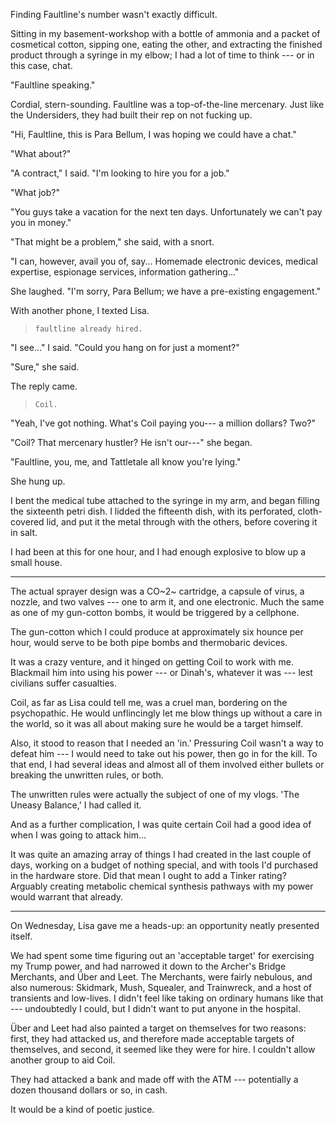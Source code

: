 Finding Faultline's number wasn't exactly difficult.

Sitting in my basement-workshop with a bottle of ammonia and a packet of cosmetical cotton,
sipping one, eating the other, and extracting the finished product through a syringe in
my elbow; I had a lot of time to think --- or in this case, chat.

"Faultline speaking."

Cordial, stern-sounding. Faultline was a top-of-the-line mercenary. Just like the Undersiders,
they had built their rep on not fucking up.

"Hi, Faultline, this is Para Bellum, I was hoping we could have a chat."

"What about?"

"A contract," I said. "I'm looking to hire you for a job."

"What job?"

"You guys take a vacation for the next ten days. Unfortunately
we can't pay you in money."

"That might be a problem," she said, with a snort.

"I can, however, avail you of, say... Homemade electronic devices,
medical expertise, espionage services, information gathering..."

She laughed. "I'm sorry, Para Bellum; we have a pre-existing engagement."

With another phone, I texted Lisa.

> ~~~
> faultline already hired.
> ~~~

"I see..." I said. "Could you hang on for just a moment?"

"Sure," she said.

The reply came.

> ~~~
> Coil.
> ~~~

"Yeah, I've got nothing. What's Coil paying you--- a million dollars? Two?"

"Coil? That mercenary hustler? He isn't our---" she began.

"Faultline, you, me, and Tattletale all know you're lying."

She hung up.

I bent the medical tube attached to the syringe in my arm, and began filling the
sixteenth petri dish. I lidded the fifteenth dish, with its perforated, cloth-covered lid,
and put it the metal through with the others, before covering it in salt.

I had been at this for one hour, and I had enough explosive to blow up a small house.

----

The actual sprayer design was a CO~2~ cartridge, a capsule of virus, a nozzle, and two valves ---
one to arm it, and one electronic. Much the same as one of my gun-cotton bombs, it would 
be triggered by a cellphone.

The gun-cotton which I could produce at approximately six hounce per hour, would serve to be both
pipe bombs and thermobaric devices.

It was a crazy venture, and it hinged on getting Coil to work with me. Blackmail him into using
his power --- or Dinah's, whatever it was --- lest civilians suffer casualties.

Coil, as far as Lisa could tell me, was a cruel man, bordering on the psychopathic. He would
unflincingly let me blow things up without a care in the world, so it was all about making sure
he would be a target himself.

Also, it stood to reason that I needed an 'in.' Pressuring Coil wasn't a way to defeat him ---
I would need to take out his power, then go in for the kill. To that end, I had several ideas
and almost all of them involved either bullets or breaking the unwritten rules, or both.

The unwritten rules were actually the subject of one of my vlogs. 'The Uneasy Balance,' I
had called it.

And as a further complication, I was quite certain Coil had a good idea of when I was going 
to attack him...

It was quite an amazing array of things I had created in the last couple of days, working
on a budget of nothing special, and with tools I'd purchased in the hardware store. Did that
mean I ought to add a Tinker rating? Arguably creating metabolic chemical synthesis pathways
with my power would warrant that already.

----

On Wednesday, Lisa gave me a heads-up: an opportunity neatly presented itself.

We had spent some time figuring out an 'acceptable target' for exercising my Trump power,
and had narrowed it down to the Archer's Bridge Merchants, and Über and Leet. The Merchants, were
fairly nebulous, and also numerous: Skidmark, Mush, Squealer, and Trainwreck, and a host of transients
and low-lives. I didn't feel like taking on ordinary humans like that --- undoubtedly I could, but I didn't
want to put anyone in the hospital.

Über and Leet had also painted a target on themselves for two reasons: first, they had attacked
us, and therefore made acceptable targets of themselves, and second, it seemed like they were
for hire. I couldn't allow another group to aid Coil.

They had attacked a bank and made off with the ATM --- potentially a dozen thousand dollars or so, in cash.

It would be a kind of poetic justice.
